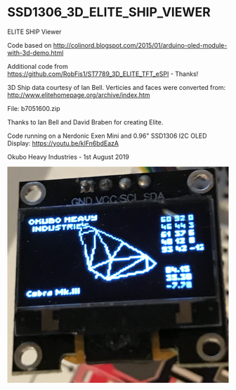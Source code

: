 # SSD1306_3D_ELITE_SHIP_VIEWER
ELITE SHIP Viewer

Code based on http://colinord.blogspot.com/2015/01/arduino-oled-module-with-3d-demo.html

Additional code from https://github.com/RobFis1/ST7789_3D_ELITE_TFT_eSPI - Thanks!

3D Ship data courtesy of Ian Bell. Verticies and faces were converted from: http://www.elitehomepage.org/archive/index.htm

File: b7051600.zip

Thanks to Ian Bell and David Braben for creating Elite.
 
Code running on a Nerdonic Exen Mini and 0.96" SSD1306 I2C OLED Display: https://youtu.be/klFn6bdEazA

Okubo Heavy Industries - 1st August 2019

![alt text](https://github.com/OkuboHeavyIndustries/SSD1306_3D_ELITE_SHIP_VIEWER/blob/master/CobramkIII.jpg)
